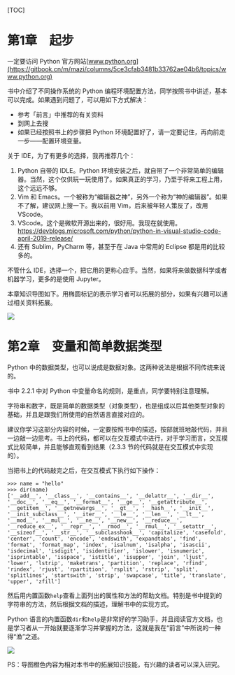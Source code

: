 [TOC]

# 第1章　起步

一定要访问 Python 官方网站[www.python.org](https://gitbook.cn/m/mazi/columns/5ce3cfab3481b33762ae04b6/topics/www.python.org)

书中介绍了不同操作系统的 Python 编程环境配置方法，同学按照书中讲述，基本可以完成。如果遇到问题了，可以用如下方式解决：

- 参考「前言」中推荐的有关资料
- 到网上去搜
- 如果已经按照书上的步骤把 Python 环境配置好了，请一定要记住，再向前走一步——配置环境变量。

关于 IDE，为了有更多的选择，我再推荐几个：

1. Python 自带的 IDLE。Python 环境安装之后，就自带了一个非常简单的编辑器。当然，这个仅供玩一玩使用了。如果真正的学习，乃至于将来工程上用，这个远远不够。
2. Vim 和 Emacs。一个被称为“编辑器之神”，另外一个称为“神的编辑器”。如果不了解，建议网上搜一下。我以前用 Vim，后来被年轻人策反了，改用 VScode。
3. VScode。这个是微软开源出来的，很好用。我现在就使用。<https://devblogs.microsoft.com/python/python-in-visual-studio-code-april-2019-release/>
4. 还有 Sublim，PyCharm 等，甚至于在 Java 中常用的 Eclipse 都是用的比较多的。

不管什么 IDE，选择一个，把它用的更称心应手。当然，如果将来做数据科学或者机器学习，更多的是使用 Jupyter。

本章知识导图如下。用椭圆标记的表示学习者可以拓展的部分，如果有兴趣可以通过相关资料拓展。

![](D:\4.学习资料\编码相关\Python资料\python\doc\第一章.png)

# 第2章　变量和简单数据类型

Python 中的数据类型，也可以说成是数据对象。这两种说法是根据不同传统来说的。

书中 2.2.1 中对 Python 中变量命名的规则，是重点，同学要特别注意理解。

字符串和数字，既是简单的数据类型（对象类型），也是组成以后其他类型对象的基础，并且是跟我们所使用的自然语言直接对应的。

建议你学习这部分内容的时候，一定要按照书中的描述，按部就班地敲代码，并且一边敲一边思考。书上的代码，都可以在交互模式中进行，对于学习而言，交互模式比较简单，并且能够直观看到结果（2.3.3 节的代码就是在交互模式中实现的）。

当把书上的代码敲完之后，在交互模式下执行如下操作：

```
>>> name = "hello"
>>> dir(name)
['__add__', '__class__', '__contains__', '__delattr__', '__dir__', '__doc__', '__eq__', '__format__', '__ge__', '__getattribute__', '__getitem__', '__getnewargs__', '__gt__', '__hash__', '__init__', '__init_subclass__', '__iter__', '__le__', '__len__', '__lt__', '__mod__', '__mul__', '__ne__', '__new__', '__reduce__', '__reduce_ex__', '__repr__', '__rmod__', '__rmul__', '__setattr__', '__sizeof__', '__str__', '__subclasshook__', 'capitalize', 'casefold', 'center', 'count', 'encode', 'endswith', 'expandtabs', 'find', 'format', 'format_map', 'index', 'isalnum', 'isalpha', 'isascii', 'isdecimal', 'isdigit', 'isidentifier', 'islower', 'isnumeric', 'isprintable', 'isspace', 'istitle', 'isupper', 'join', 'ljust', 'lower', 'lstrip', 'maketrans', 'partition', 'replace', 'rfind', 'rindex', 'rjust', 'rpartition', 'rsplit', 'rstrip', 'split', 'splitlines', 'startswith', 'strip', 'swapcase', 'title', 'translate', 'upper', 'zfill']
```

然后用内置函数`help`查看上面列出的属性和方法的帮助文档。特别是书中提到的字符串的方法，然后根据文档的描述，理解书中的实现方式。

Python 语言的内置函数`dir`和`help`是非常好的学习助手，并且阅读官方文档，也是学习者从一开始就要逐渐学习并掌握的方法，这就是我在“前言”中所说的一种得“渔”之道。

![](D:\4.学习资料\编码相关\Python资料\python\doc\第二章.png)

PS：导图橙色内容为相对本书中的拓展知识技能，有兴趣的读者可以深入研究。